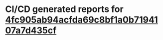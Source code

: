 # CI/CD generated reports for [4fc905ab94acfda69c8bf1a0b7194107a7d435cf](https://github.com/hydephp/develop/commit/4fc905ab94acfda69c8bf1a0b7194107a7d435cf)
